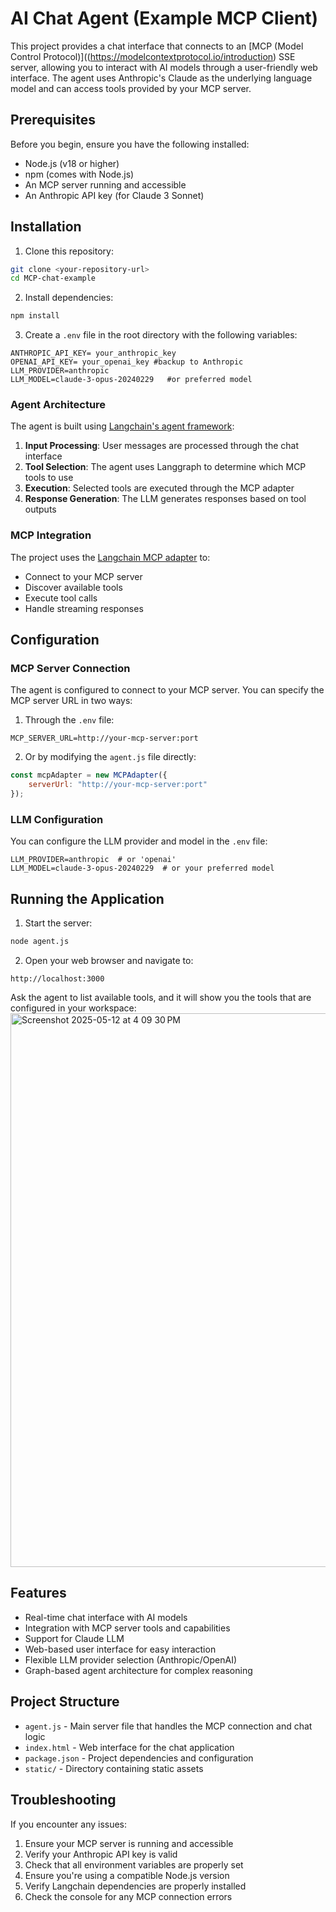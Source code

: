 # AI Chat Agent (Example MCP Client)

This project provides a chat interface that connects to an [MCP (Model Control Protocol)]((https://modelcontextprotocol.io/introduction) SSE server, allowing you to interact with AI models through a user-friendly web interface. The agent uses Anthropic's Claude as the underlying language model and can access tools provided by your MCP server.

## Prerequisites

Before you begin, ensure you have the following installed:
- Node.js (v18 or higher)
- npm (comes with Node.js)
- An MCP server running and accessible 
- An Anthropic API key (for Claude 3 Sonnet)

## Installation

1. Clone this repository:
```bash
git clone <your-repository-url>
cd MCP-chat-example
```

2. Install dependencies:
```bash
npm install
```

3. Create a `.env` file in the root directory with the following variables:
```env
ANTHROPIC_API_KEY= your_anthropic_key
OPENAI_API_KEY= your_openai_key #backup to Anthropic
LLM_PROVIDER=anthropic 
LLM_MODEL=claude-3-opus-20240229   #or preferred model
```

### Agent Architecture
The agent is built using [Langchain's agent framework](https://github.com/langchain-ai/langchainjs-mcp-adapters):
1. **Input Processing**: User messages are processed through the chat interface
2. **Tool Selection**: The agent uses Langgraph to determine which MCP tools to use
3. **Execution**: Selected tools are executed through the MCP adapter
4. **Response Generation**: The LLM generates responses based on tool outputs

### MCP Integration
The project uses the [Langchain MCP adapter](https://github.com/langchain-ai/langchainjs-mcp-adapters) to:
- Connect to your MCP server
- Discover available tools
- Execute tool calls
- Handle streaming responses

## Configuration

### MCP Server Connection

The agent is configured to connect to your MCP server. You can specify the MCP server URL in two ways:

1. Through the `.env` file:
```env
MCP_SERVER_URL=http://your-mcp-server:port
```

2. Or by modifying the `agent.js` file directly:
```javascript
const mcpAdapter = new MCPAdapter({
    serverUrl: "http://your-mcp-server:port"
});
```

### LLM Configuration
You can configure the LLM provider and model in the `.env` file:
```env
LLM_PROVIDER=anthropic  # or 'openai'
LLM_MODEL=claude-3-opus-20240229  # or your preferred model
```

## Running the Application

1. Start the server:
```bash
node agent.js
```

2. Open your web browser and navigate to:
```
http://localhost:3000
```

Ask the agent to list available tools, and it will show you the tools that are configured in your workspace:
<img width="886" alt="Screenshot 2025-05-12 at 4 09 30 PM" src="https://github.com/user-attachments/assets/18aa3371-e6a1-4576-9968-bb2c7f955dcf" />



## Features

- Real-time chat interface with AI models
- Integration with MCP server tools and capabilities
- Support for Claude LLM
- Web-based user interface for easy interaction
- Flexible LLM provider selection (Anthropic/OpenAI)
- Graph-based agent architecture for complex reasoning

## Project Structure

- `agent.js` - Main server file that handles the MCP connection and chat logic
- `index.html` - Web interface for the chat application
- `package.json` - Project dependencies and configuration
- `static/` - Directory containing static assets

## Troubleshooting

If you encounter any issues:

1. Ensure your MCP server is running and accessible
2. Verify your Anthropic API key is valid
3. Check that all environment variables are properly set
4. Ensure you're using a compatible Node.js version
5. Verify Langchain dependencies are properly installed
6. Check the console for any MCP connection errors
